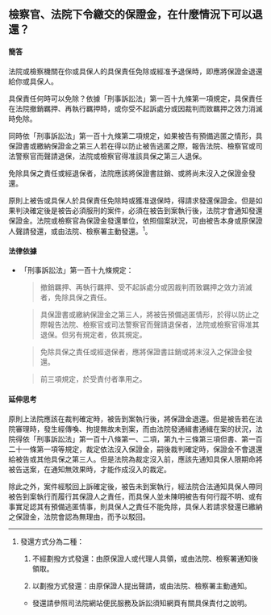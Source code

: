 ## 檢察官、法院下令繳交的保證金，在什麼情況下可以退還？

#### 簡答

法院或檢察機關在你或具保人的具保責任免除或經准予退保時，即應將保證金退還給你或具保人。

具保責任何時可以免除？依據「刑事訴訟法」第一百十九條第一項規定，具保責任在法院撤銷羈押、再執行羈押時，或你受不起訴處分或因裁判而致羈押之效力消滅時免除。

同時依「刑事訴訟法」第一百十九條第二項規定，如果被告有預備逃匿之情形，具保證書或繳納保證金之第三人若在得以防止被告逃匿之際，報告法院、檢察官或司法警察官而聲請退保，法院或檢察官得准該具保之第三人退保。

免除具保之責任或經退保者，法院應該將保證書註銷、或將尚未沒入之保證金發還。

原則上被告或具保人於具保責任免除時或獲准退保時，得請求發還保證金。但是如果判決確定後是被告必須服刑的案件，必須在被告到案執行後，法院才會通知發還保證金。法院或檢察官為保證金發還單位，依照個案狀況，可由被告本身或原保證人聲請發還，或由法院、檢察署主動發還。<sup>1</sup>。

#### 法律依據

* 「刑事訴訟法」第一百十九條規定：

   > 撤銷羈押、再執行羈押、受不起訴處分或因裁判而致羈押之效力消滅者，免除具保之責任。

   > 具保證書或繳納保證金之第三人，將被告預備逃匿情形，於得以防止之際報告法院、檢察官或司法警察官而聲請退保者，法院或檢察官得准其退保。但另有規定者，依其規定。

   > 免除具保之責任或經退保者，應將保證書註銷或將末沒入之保證金發還。

   > 前三項規定，於受責付者準用之。

#### 延伸思考

原則上法院應該在裁判確定時，被告到案執行後，將保證金退還。但是被告若在法院審理時，發生經傳喚、拘提無故未到案，而由法院發通緝書通緝在案的狀況，法院得依「刑事訴訟法」第一百十八條第一、二項，第九十三條第三項但書、第一百二十一條第一項等規定，裁定依法沒入保證金，嗣後裁判確定時，保證金不會退還給被告或其他具保之第三人。但是法院為裁定沒入前，應該先通知具保人限期命將被告送案，在通知無效果時，才能作成沒入的裁定。

除此之外，案件經駁回上訴確定後，被告未到案執行，經法院合法通知具保人帶同被告到案執行而履行其保證人之責任，而具保人並未陳明被告有何行蹤不明、或有事實足認其有預備逃匿情事，則具保人之責任不能免除，具保人若請求發還已繳納之保證金，法院會認為無理由，而予以駁回。

---

1. 發還方式分為二種：

   1. 不經劃撥方式發還：由原保證人或代理人具領，或由法院、檢察署通知後領取。

   2. 以劃撥方式發還：由原保證人提出聲請，或由法院、檢察署主動通知。

   * 發還請參照司法院網站便民服務及訴訟須知網頁有關具保責付之說明。

